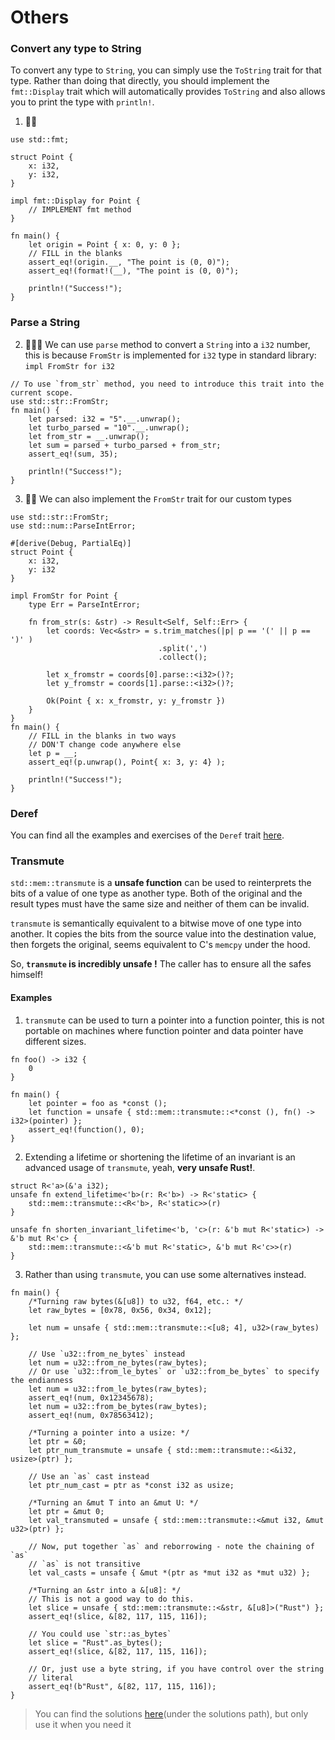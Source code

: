 # Others

### Convert any type to String

To convert any type to `String`, you can simply use the `ToString` trait for that type. Rather than doing that directly, you should implement the `fmt::Display` trait which will automatically provides `ToString` and also allows you to print the type with `println!`.

1. 🌟🌟

```rust,editable
use std::fmt;

struct Point {
    x: i32,
    y: i32,
}

impl fmt::Display for Point {
    // IMPLEMENT fmt method
}

fn main() {
    let origin = Point { x: 0, y: 0 };
    // FILL in the blanks
    assert_eq!(origin.__, "The point is (0, 0)");
    assert_eq!(format!(__), "The point is (0, 0)");

    println!("Success!");
}
```

### Parse a String

2. 🌟🌟🌟 We can use `parse` method to convert a `String` into a `i32` number, this is because `FromStr` is implemented for `i32` type in standard library: `impl FromStr for i32`

```rust,editable
// To use `from_str` method, you need to introduce this trait into the current scope.
use std::str::FromStr;
fn main() {
    let parsed: i32 = "5".__.unwrap();
    let turbo_parsed = "10".__.unwrap();
    let from_str = __.unwrap();
    let sum = parsed + turbo_parsed + from_str;
    assert_eq!(sum, 35);

    println!("Success!");
}
```

3. 🌟🌟 We can also implement the `FromStr` trait for our custom types

```rust,editable
use std::str::FromStr;
use std::num::ParseIntError;

#[derive(Debug, PartialEq)]
struct Point {
    x: i32,
    y: i32
}

impl FromStr for Point {
    type Err = ParseIntError;

    fn from_str(s: &str) -> Result<Self, Self::Err> {
        let coords: Vec<&str> = s.trim_matches(|p| p == '(' || p == ')' )
                                 .split(',')
                                 .collect();

        let x_fromstr = coords[0].parse::<i32>()?;
        let y_fromstr = coords[1].parse::<i32>()?;

        Ok(Point { x: x_fromstr, y: y_fromstr })
    }
}
fn main() {
    // FILL in the blanks in two ways
    // DON'T change code anywhere else
    let p = __;
    assert_eq!(p.unwrap(), Point{ x: 3, y: 4} );

    println!("Success!");
}
```

### Deref

You can find all the examples and exercises of the `Deref` trait [here](https://practice.rs/smart-pointers/deref.html).

### Transmute

`std::mem::transmute` is a **unsafe function** can be used to reinterprets the bits of a value of one type as another type. Both of the original and the result types must have the same size and neither of them can be invalid.

`transmute` is semantically equivalent to a bitwise move of one type into another. It copies the bits from the source value into the destination value, then forgets the original, seems equivalent to C's `memcpy` under the hood.

So, **`transmute` is incredibly unsafe !** The caller has to ensure all the safes himself!

#### Examples

1. `transmute` can be used to turn a pointer into a function pointer, this is not portable on machines where function pointer and data pointer have different sizes.

```rust,editable
fn foo() -> i32 {
    0
}

fn main() {
    let pointer = foo as *const ();
    let function = unsafe { std::mem::transmute::<*const (), fn() -> i32>(pointer) };
    assert_eq!(function(), 0);
}
```

2. Extending a lifetime or shortening the lifetime of an invariant is an advanced usage of `transmute`, yeah, **very unsafe Rust!**.

```rust,editable
struct R<'a>(&'a i32);
unsafe fn extend_lifetime<'b>(r: R<'b>) -> R<'static> {
    std::mem::transmute::<R<'b>, R<'static>>(r)
}

unsafe fn shorten_invariant_lifetime<'b, 'c>(r: &'b mut R<'static>) -> &'b mut R<'c> {
    std::mem::transmute::<&'b mut R<'static>, &'b mut R<'c>>(r)
}
```

3. Rather than using `transmute`, you can use some alternatives instead.

```rust,editable
fn main() {
    /*Turning raw bytes(&[u8]) to u32, f64, etc.: */
    let raw_bytes = [0x78, 0x56, 0x34, 0x12];

    let num = unsafe { std::mem::transmute::<[u8; 4], u32>(raw_bytes) };

    // Use `u32::from_ne_bytes` instead
    let num = u32::from_ne_bytes(raw_bytes);
    // Or use `u32::from_le_bytes` or `u32::from_be_bytes` to specify the endianness
    let num = u32::from_le_bytes(raw_bytes);
    assert_eq!(num, 0x12345678);
    let num = u32::from_be_bytes(raw_bytes);
    assert_eq!(num, 0x78563412);

    /*Turning a pointer into a usize: */
    let ptr = &0;
    let ptr_num_transmute = unsafe { std::mem::transmute::<&i32, usize>(ptr) };

    // Use an `as` cast instead
    let ptr_num_cast = ptr as *const i32 as usize;

    /*Turning an &mut T into an &mut U: */
    let ptr = &mut 0;
    let val_transmuted = unsafe { std::mem::transmute::<&mut i32, &mut u32>(ptr) };

    // Now, put together `as` and reborrowing - note the chaining of `as`
    // `as` is not transitive
    let val_casts = unsafe { &mut *(ptr as *mut i32 as *mut u32) };

    /*Turning an &str into a &[u8]: */
    // This is not a good way to do this.
    let slice = unsafe { std::mem::transmute::<&str, &[u8]>("Rust") };
    assert_eq!(slice, &[82, 117, 115, 116]);

    // You could use `str::as_bytes`
    let slice = "Rust".as_bytes();
    assert_eq!(slice, &[82, 117, 115, 116]);

    // Or, just use a byte string, if you have control over the string
    // literal
    assert_eq!(b"Rust", &[82, 117, 115, 116]);
}
```

> You can find the solutions [here](https://github.com/sunface/rust-by-practice/blob/master/solutions/type-conversions/others.md)(under the solutions path), but only use it when you need it

